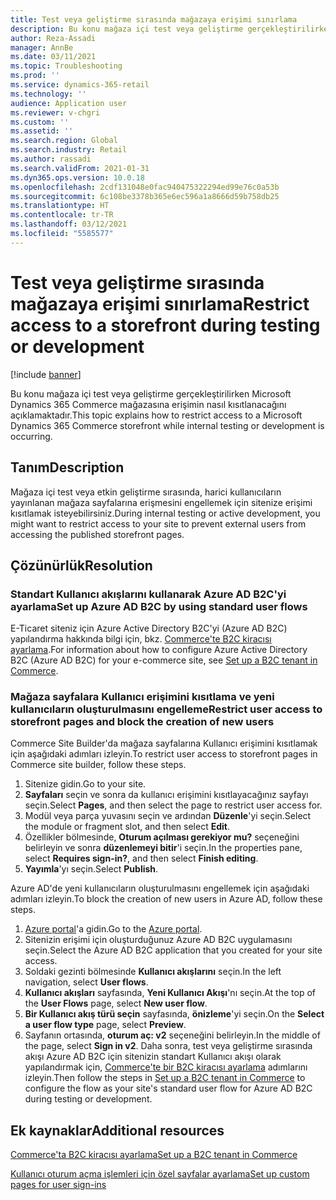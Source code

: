 ```yaml
---
title: Test veya geliştirme sırasında mağazaya erişimi sınırlama
description: Bu konu mağaza içi test veya geliştirme gerçekleştirilirken Microsoft Dynamics 365 Commerce mağazasına erişimin nasıl kısıtlanacağını açıklamaktadır.
author: Reza-Assadi
manager: AnnBe
ms.date: 03/11/2021
ms.topic: Troubleshooting
ms.prod: ''
ms.service: dynamics-365-retail
ms.technology: ''
audience: Application user
ms.reviewer: v-chgri
ms.custom: ''
ms.assetid: ''
ms.search.region: Global
ms.search.industry: Retail
ms.author: rassadi
ms.search.validFrom: 2021-01-31
ms.dyn365.ops.version: 10.0.18
ms.openlocfilehash: 2cdf131048e0fac940475322294ed99e76c0a53b
ms.sourcegitcommit: 6c108be3378b365e6ec596a1a8666d59b758db25
ms.translationtype: HT
ms.contentlocale: tr-TR
ms.lasthandoff: 03/12/2021
ms.locfileid: "5585577"
---
```

# <a name="restrict-access-to-a-storefront-during-testing-or-development"></a><span data-ttu-id="c5292-103">Test veya geliştirme sırasında mağazaya erişimi sınırlama</span><span class="sxs-lookup"><span data-stu-id="c5292-103">Restrict access to a storefront during testing or development</span></span>

[!include [banner](../../includes/banner.md)]

<span data-ttu-id="c5292-104">Bu konu mağaza içi test veya geliştirme gerçekleştirilirken Microsoft Dynamics 365 Commerce mağazasına erişimin nasıl kısıtlanacağını açıklamaktadır.</span><span class="sxs-lookup"><span data-stu-id="c5292-104">This topic explains how to restrict access to a Microsoft Dynamics 365 Commerce storefront while internal testing or development is occurring.</span></span>

## <a name="description"></a><span data-ttu-id="c5292-105">Tanım</span><span class="sxs-lookup"><span data-stu-id="c5292-105">Description</span></span>

<span data-ttu-id="c5292-106">Mağaza içi test veya etkin geliştirme sırasında, harici kullanıcıların yayınlanan mağaza sayfalarına erişmesini engellemek için sitenize erişimi kısıtlamak isteyebilirsiniz.</span><span class="sxs-lookup"><span data-stu-id="c5292-106">During internal testing or active development, you might want to restrict access to your site to prevent external users from accessing the published storefront pages.</span></span>

## <a name="resolution"></a><span data-ttu-id="c5292-107">Çözünürlük</span><span class="sxs-lookup"><span data-stu-id="c5292-107">Resolution</span></span>

### <a name="set-up-azure-ad-b2c-by-using-standard-user-flows"></a><span data-ttu-id="c5292-108">Standart Kullanıcı akışlarını kullanarak Azure AD B2C'yi ayarlama</span><span class="sxs-lookup"><span data-stu-id="c5292-108">Set up Azure AD B2C by using standard user flows</span></span>

<span data-ttu-id="c5292-109">E-Ticaret siteniz için Azure Active Directory B2C'yi (Azure AD B2C) yapılandırma hakkında bilgi için, bkz. [Commerce'te B2C kiracısı ayarlama](../set-up-b2c-tenant.md).</span><span class="sxs-lookup"><span data-stu-id="c5292-109">For information about how to configure Azure Active Directory B2C (Azure AD B2C) for your e-commerce site, see [Set up a B2C tenant in Commerce](../set-up-b2c-tenant.md).</span></span>

### <a name="restrict-user-access-to-storefront-pages-and-block-the-creation-of-new-users"></a><span data-ttu-id="c5292-110">Mağaza sayfalara Kullanıcı erişimini kısıtlama ve yeni kullanıcıların oluşturulmasını engelleme</span><span class="sxs-lookup"><span data-stu-id="c5292-110">Restrict user access to storefront pages and block the creation of new users</span></span>

<span data-ttu-id="c5292-111">Commerce Site Builder'da mağaza sayfalarına Kullanıcı erişimini kısıtlamak için aşağıdaki adımları izleyin.</span><span class="sxs-lookup"><span data-stu-id="c5292-111">To restrict user access to storefront pages in Commerce site builder, follow these steps.</span></span>

1. <span data-ttu-id="c5292-112">Sitenize gidin.</span><span class="sxs-lookup"><span data-stu-id="c5292-112">Go to your site.</span></span>
1. <span data-ttu-id="c5292-113">**Sayfaları** seçin ve sonra da kullanıcı erişimini kısıtlayacağınız sayfayı seçin.</span><span class="sxs-lookup"><span data-stu-id="c5292-113">Select **Pages**, and then select the page to restrict user access for.</span></span>
1. <span data-ttu-id="c5292-114">Modül veya parça yuvasını seçin ve ardından **Düzenle**'yi seçin.</span><span class="sxs-lookup"><span data-stu-id="c5292-114">Select the module or fragment slot, and then select **Edit**.</span></span>
1. <span data-ttu-id="c5292-115">Özellikler bölmesinde, **Oturum açılması gerekiyor mu?** seçeneğini belirleyin ve sonra **düzenlemeyi bitir**'i seçin.</span><span class="sxs-lookup"><span data-stu-id="c5292-115">In the properties pane, select **Requires sign-in?**, and then select **Finish editing**.</span></span>
1. <span data-ttu-id="c5292-116">**Yayımla**'yı seçin.</span><span class="sxs-lookup"><span data-stu-id="c5292-116">Select **Publish**.</span></span>

<span data-ttu-id="c5292-117">Azure AD'de yeni kullanıcıların oluşturulmasını engellemek için aşağıdaki adımları izleyin.</span><span class="sxs-lookup"><span data-stu-id="c5292-117">To block the creation of new users in Azure AD, follow these steps.</span></span>

1. <span data-ttu-id="c5292-118">[Azure portal](https://portal.azure.com/)'a gidin.</span><span class="sxs-lookup"><span data-stu-id="c5292-118">Go to the [Azure portal](https://portal.azure.com/).</span></span>
1. <span data-ttu-id="c5292-119">Sitenizin erişimi için oluşturduğunuz Azure AD B2C uygulamasını seçin.</span><span class="sxs-lookup"><span data-stu-id="c5292-119">Select the Azure AD B2C application that you created for your site access.</span></span>
1. <span data-ttu-id="c5292-120">Soldaki gezinti bölmesinde **Kullanıcı akışlarını** seçin.</span><span class="sxs-lookup"><span data-stu-id="c5292-120">In the left navigation, select **User flows**.</span></span>
1. <span data-ttu-id="c5292-121">**Kullanıcı akışları** sayfasında, **Yeni Kullanıcı Akışı**'nı seçin.</span><span class="sxs-lookup"><span data-stu-id="c5292-121">At the top of the **User Flows** page, select **New user flow**.</span></span>
1. <span data-ttu-id="c5292-122">**Bir Kullanıcı akış türü seçin** sayfasında, **önizleme**'yi seçin.</span><span class="sxs-lookup"><span data-stu-id="c5292-122">On the **Select a user flow type** page, select **Preview**.</span></span>
1. <span data-ttu-id="c5292-123">Sayfanın ortasında, **oturum aç: v2** seçeneğini belirleyin.</span><span class="sxs-lookup"><span data-stu-id="c5292-123">In the middle of the page, select **Sign in v2**.</span></span> <span data-ttu-id="c5292-124">Daha sonra, test veya geliştirme sırasında akışı Azure AD B2C için sitenizin standart Kullanıcı akışı olarak yapılandırmak için, [Commerce'te bir B2C kiracısı ayarlama](../set-up-b2c-tenant.md) adımlarını izleyin.</span><span class="sxs-lookup"><span data-stu-id="c5292-124">Then follow the steps in [Set up a B2C tenant in Commerce](../set-up-b2c-tenant.md) to configure the flow as your site's standard user flow for Azure AD B2C during testing or development.</span></span>

## <a name="additional-resources"></a><span data-ttu-id="c5292-125">Ek kaynaklar</span><span class="sxs-lookup"><span data-stu-id="c5292-125">Additional resources</span></span>

[<span data-ttu-id="c5292-126">Commerce'ta B2C kiracısı ayarlama</span><span class="sxs-lookup"><span data-stu-id="c5292-126">Set up a B2C tenant in Commerce</span></span>](../set-up-b2c-tenant.md)

[<span data-ttu-id="c5292-127">Kullanıcı oturum açma işlemleri için özel sayfalar ayarlama</span><span class="sxs-lookup"><span data-stu-id="c5292-127">Set up custom pages for user sign-ins</span></span>](../custom-pages-user-logins.md)
